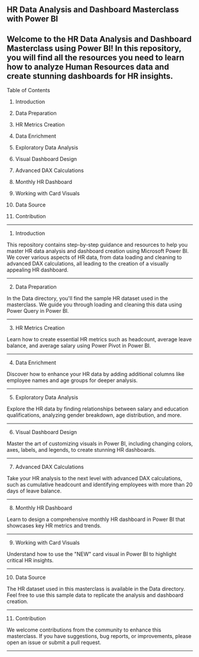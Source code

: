 
HR Data Analysis and Dashboard Masterclass with Power BI
-------------------------------------------------------------------------------------------------------------------------------------------------------------------
Welcome to the HR Data Analysis and Dashboard Masterclass using Power BI! In this repository, you will find all the resources you need to learn how to analyze Human Resources data and create stunning dashboards for HR insights.
-------------------------------------------------------------------------------------------------------------------------------------------------------------------
Table of Contents

1. Introduction

2. Data Preparation

3. HR Metrics Creation

4. Data Enrichment

5. Exploratory Data Analysis

6. Visual Dashboard Design

7. Advanced DAX Calculations

8. Monthly HR Dashboard

9. Working with Card Visuals

10. Data Source

11. Contribution
-------------------------------------------------------------------------------------------------------------------------------------------------------------------
1. Introduction

This repository contains step-by-step guidance and resources to help you master HR data analysis and dashboard creation using Microsoft Power BI. We cover various aspects of HR data, from data loading and cleaning to advanced DAX calculations, all leading to the creation of a visually appealing HR dashboard.

-------------------------------------------------------------------------------------------------------------------------------------------------------------------
2. Data Preparation

In the Data directory, you'll find the sample HR dataset used in the masterclass. We guide you through loading and cleaning this data using Power Query in Power BI.

-------------------------------------------------------------------------------------------------------------------------------------------------------------------
3. HR Metrics Creation
 
Learn how to create essential HR metrics such as headcount, average leave balance, and average salary using Power Pivot in Power BI.

-------------------------------------------------------------------------------------------------------------------------------------------------------------------
4. Data Enrichment

Discover how to enhance your HR data by adding additional columns like employee names and age groups for deeper analysis.

-------------------------------------------------------------------------------------------------------------------------------------------------------------------
5. Exploratory Data Analysis

Explore the HR data by finding relationships between salary and education qualifications, analyzing gender breakdown, age distribution, and more.

-------------------------------------------------------------------------------------------------------------------------------------------------------------------
6. Visual Dashboard Design

Master the art of customizing visuals in Power BI, including changing colors, axes, labels, and legends, to create stunning HR dashboards.

-------------------------------------------------------------------------------------------------------------------------------------------------------------------
7. Advanced DAX Calculations

Take your HR analysis to the next level with advanced DAX calculations, such as cumulative headcount and identifying employees with more than 20 days of leave balance.

-------------------------------------------------------------------------------------------------------------------------------------------------------------------
8. Monthly HR Dashboard

Learn to design a comprehensive monthly HR dashboard in Power BI that showcases key HR metrics and trends.

-------------------------------------------------------------------------------------------------------------------------------------------------------------------
9. Working with Card Visuals

Understand how to use the "NEW" card visual in Power BI to highlight critical HR insights.

-------------------------------------------------------------------------------------------------------------------------------------------------------------------
10. Data Source

The HR dataset used in this masterclass is available in the Data directory. Feel free to use this sample data to replicate the analysis and dashboard creation.

-------------------------------------------------------------------------------------------------------------------------------------------------------------------
11. Contribution

We welcome contributions from the community to enhance this masterclass. If you have suggestions, bug reports, or improvements, please open an issue or submit a pull request.

-------------------------------------------------------------------------------------------------------------------------------------------------------------------
